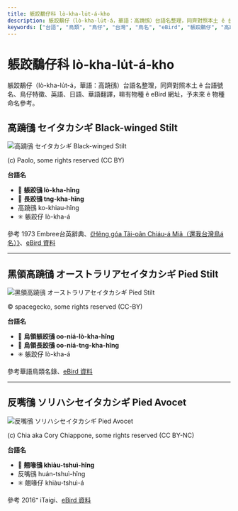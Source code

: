 ```yaml
---
title: 躼跤鷸仔科 lò-kha-lu̍t-á-kho
description: 躼跤鷸仔（lò-kha-lu̍t-á，華語：高蹺鴴）台語名整理，同齊對照本土 ê 台語號名、鳥仔特徵、英語、日語、華語翻譯，嘛有物種 ê eBird 網址，予未來 ê 物種命名參考。
keywords: ["台語", "鳥類", "鳥仔", "台灣", "鳥名", "eBird", "躼跤鷸仔", "高蹺鴴"]
---
```


# 躼跤鷸仔科 lò-kha-lu̍t-á-kho

躼跤鷸仔（lò-kha-lu̍t-á，華語：高蹺鴴）台語名整理，同齊對照本土 ê 台語號名、鳥仔特徵、英語、日語、華語翻譯，嘛有物種 ê eBird 網址，予未來 ê 物種命名參考。

## 高蹺鴴 セイタカシギ Black-winged Stilt

![高蹺鴴 セイタカシギ Black-winged Stilt](https://inaturalist-open-data.s3.amazonaws.com/photos/20455456/medium.jpg)

(c) Paolo, some rights reserved (CC BY)

**台語名**

- 🎯 **躼跤鴴 lò-kha-hîng**
- 🎯 **長跤鴴 tng-kha-hîng**
- 高蹺鴴 ko-khiau-hîng
- ✳️ 躼跤仔 lò-kha-á

參考 1973 Embree台英辭典、[《Hêng góa Tâi-oân Chiáu-á Miâ（還我台灣鳥á名）》](https://siaulahjih.github.io/TaiOanChiauA/)、[eBird 資料](https://ebird.org/species/bkwsti)

---

## 黑領高蹺鴴 オーストラリアセイタカシギ Pied Stilt

![黑領高蹺鴴 オーストラリアセイタカシギ Pied Stilt](https://inaturalist-open-data.s3.amazonaws.com/photos/453916212/medium.jpeg)

© spacegecko, some rights reserved (CC-BY)

**台語名**

- 🎯 **烏領躼跤鴴 oo-niá-lò-kha-hîng**
- 🎯 **烏領長跤鴴 oo-niá-tng-kha-hîng**
- ✳️ 躼跤仔 lò-kha-á

參考華語鳥類名錄、[eBird 資料](https://ebird.org/species/piesti1)

---

## 反嘴鴴 ソリハシセイタカシギ Pied Avocet

![反嘴鴴 ソリハシセイタカシギ Pied Avocet](https://inaturalist-open-data.s3.amazonaws.com/photos/15387682/medium.jpg)

(c) Chia aka Cory Chiappone, some rights reserved (CC BY-NC)

**台語名**

- 🎯 **翹喙鴴 khiàu-tshuì-hîng**
- 反嘴鴴 huán-tshuì-hîng
- ✳️ 翹喙仔 khiàu-tshuì-á

參考 2016⁺ iTaigi、[eBird 資料](https://ebird.org/species/pieavo1)
